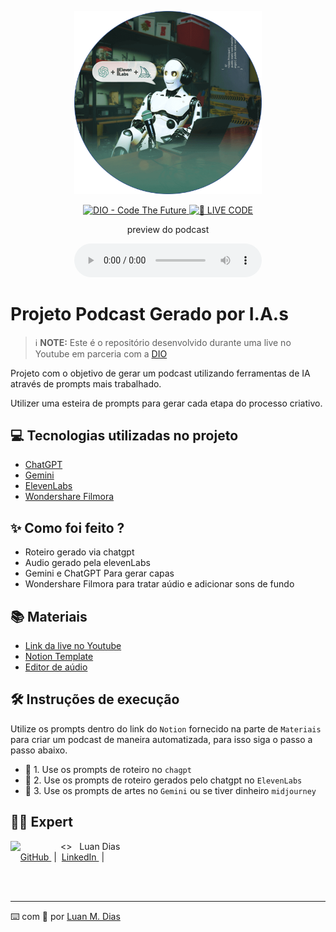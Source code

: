 <p align="center">
<img 
    src="./assets/cover.png"
    width="300"
/>
</p>

<p align="center">
<a href="https://dio.me/">
    <img 
        src="https://img.shields.io/badge/DIO-Code_The_Future-28DA77?logo=youtube" 
        alt="DIO - Code The Future">
</a>
<a href="https://dio.me/">
<img 
    src="https://img.shields.io/badge/🔴_LIVE_CODE-FF5E72" 
    alt="🔴 LIVE CODE">
</a>
</p>

<p align="center">
    preview do podcast
</p>

<div align="center">
    <audio src="output/podcast_editado.MP3" controls title="Podcast editado"></audio>
</div>

# Projeto Podcast Gerado por I.A.s

> ℹ️ **NOTE:** Este é o repositório desenvolvido durante uma live no Youtube em parceria com a [DIO](https://dio.me)

Projeto com o objetivo de gerar um podcast utilizando ferramentas de IA através de prompts mais trabalhado.

Utilizer uma esteira de prompts para gerar cada etapa do processo criativo.

## 💻 Tecnologias utilizadas no projeto

- [ChatGPT](https://chat.openai.com/)
- [Gemini](https://gemini.google.com/app?hl=pt-BR)
- [ElevenLabs](https://beta.elevenlabs.io/)
- [Wondershare Filmora](https://www.wondershare.com.br/)

## ✨ Como foi feito ?

- Roteiro gerado via chatgpt
- Audio gerado pela elevenLabs
- Gemini e ChatGPT Para gerar capas
- Wondershare Filmora para tratar aúdio e adicionar sons de fundo

## 📚 Materiais

- [Link da live no Youtube](https://www.youtube.com)
- [Notion Template](https://www.notion.so/PAS-Podcast-AI-Studio-28574907b45080c58d23f187f8ad0596)
- [Editor de aúdio](https://www.wondershare.com.br/)

## 🛠️ Instruções de execução

Utilize os prompts dentro do link do `Notion` fornecido na parte de `Materiais` para criar um podcast de maneira automatizada, para isso siga o passo a passo abaixo.

- 🤖 1. Use os prompts de roteiro no `chagpt`
- 🤖 2. Use os prompts de roteiro gerados pelo chatgpt no `ElevenLabs`
- 🤖 3. Use os prompts de artes no `Gemini` ou se tiver dinheiro `midjourney`

## 👨‍💻 Expert

<p>
    <img 
      align=left 
      margin=10 
      width=80 
      src="https://avatars.githubusercontent.com/u/128598973?v=4"
    />
    <>&nbsp&nbsp&nbspLuan Dias<br>
    &nbsp&nbsp&nbsp
    <a 
        href="https://github.com/luandias19">
        GitHub
    </a>
    &nbsp;|&nbsp;
    <a 
        href="www.linkedin.com/in/luandias19">
        LinkedIn
    </a>
    &nbsp;|&nbsp;
</p>
<br/><br/>
<p>

---

⌨️ com 💜 por [Luan M. Dias](https://github.com/luandias19)
